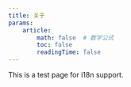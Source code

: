 ```yaml
---
title: 关于
params:
    article:
        math: false  # 数学公式
        toc: false
        readingTime: false
---
```


This is a test page for i18n support.